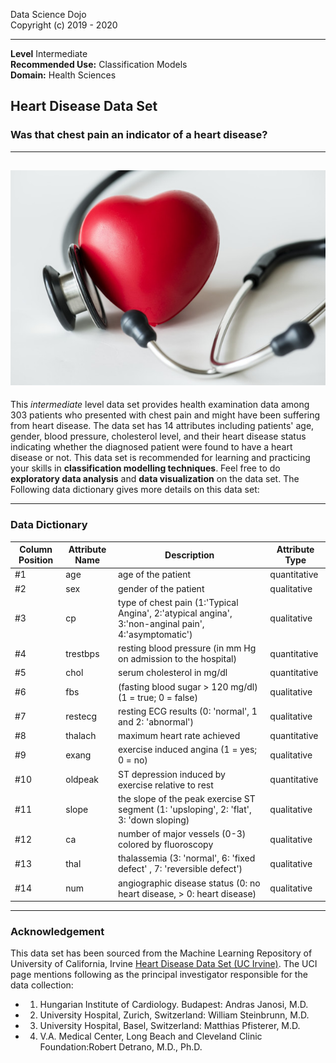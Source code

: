 Data Science Dojo <br/>
Copyright (c) 2019 - 2020

---

**Level** Intermediate <br/>
**Recommended Use:** Classification Models<br/>
**Domain:** Health Sciences <br/>

## Heart Disease Data Set

### Was that chest pain an indicator of a heart disease?


---
![](closeup-of-heart-and-a-stethoscope-cardiovascular-checkup-concept_53876-65587.jpg)
---

This *intermediate* level data set provides health examination data among 303 patients who presented with chest pain and might have been suffering from heart disease. The data set has 14 attributes including patients' age, gender, blood pressure, cholesterol level, and their heart disease status indicating whether the diagnosed patient were found to have a heart disease or not. This data set is recommended for learning and practicing your skills in **classification modelling techniques**. Feel free to do **exploratory data analysis** and **data visualization** on the data set. The Following data dictionary gives more details on this data set:

---

### Data Dictionary

**Column Position** | **Attribute Name** |  **Description**                                                                                     | **Attribute Type**    
--------------------| -------------------|  ----------------------------------------------------------------------------------------------------|------------------
     #1             |   age              |  age of the patient                                                                                  | quantitative
     #2             |   sex              |  gender of the patient                                                                               | qualitative
     #3             |   cp               |  type of chest pain (1:'Typical Angina', 2:'atypical angina', 3:'non-anginal pain', 4:'asymptomatic')| qualitative           
     #4             |   trestbps         |  resting blood pressure (in mm Hg on admission to the hospital)                                      | quantitative    
     #5             |   chol             |  serum  cholesterol in mg/dl                                                                         | quantitative     
     #6             |   fbs              |  (fasting blood sugar > 120 mg/dl) (1 = true; 0 = false)                                             | qualitative
     #7             |   restecg          |  resting ECG results (0: 'normal', 1 and 2: 'abnormal')                                              | qualitative
     #8             |   thalach          |  maximum heart rate achieved                                                                         | quantitative
     #9             |   exang            |  exercise induced angina (1 = yes; 0 = no)                                                           | qualitative
     #10            |   oldpeak          |  ST depression induced by exercise relative to rest                                                  | quantitative
     #11            |   slope            |  the slope of the peak exercise ST segment (1: 'upsloping', 2: 'flat', 3: 'down sloping)             | qualitative
     #12            |   ca               |  number of major vessels (0-3) colored by fluoroscopy                                                | qualitative   
     #13            |   thal             |  thalassemia (3: 'normal', 6: 'fixed defect' , 7: 'reversible defect')                               | qualitative    
     #14            |   num              |  angiographic disease status (0: no heart disease, > 0: heart disease)                               | qualitative

---

### Acknowledgement


This data set has been sourced from the Machine Learning Repository of University of California, Irvine [Heart Disease Data Set (UC Irvine)](https://archive.ics.uci.edu/ml/datasets/heart+Disease). The UCI page mentions following as the principal investigator responsible for the data collection:

* 1. Hungarian Institute of Cardiology. Budapest: Andras Janosi, M.D.
* 2. University Hospital, Zurich, Switzerland: William Steinbrunn, M.D.
* 3. University Hospital, Basel, Switzerland: Matthias Pfisterer, M.D.
* 4. V.A. Medical Center, Long Beach and Cleveland Clinic Foundation:Robert Detrano, M.D., Ph.D.
